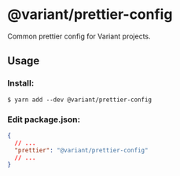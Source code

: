 # @variant/prettier-config

Common prettier config for Variant projects.

## Usage

### Install:

```
$ yarn add --dev @variant/prettier-config
```

### Edit package.json:

```json
{
  // ...
  "prettier": "@variant/prettier-config"
  // ...
}
```
